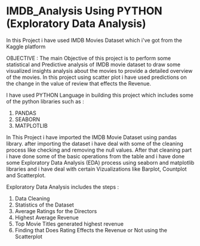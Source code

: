 # IMDB_Analysis Using PYTHON (Exploratory Data Analysis)

In this Project i have used IMDB Movies Dataset which i've got from the Kaggle platform                                                                               

OBJECTIVE : The main Objective of this project is to perform some statistical and Predictive analysis of IMDB movie dataset to draw some visualized insights analysis about the movies to provide a detailed overview of the movies. In this project using scatter plot i have used predictions on the change in the value of review that effects the Revenue.
               
I have used PYTHON Language in building this project which includes some of the python libraries such as :
1. PANDAS
2. SEABORN
3. MATPLOTLIB

In This Project i have imported the IMDB Movie Dataset using pandas library. after importing the dataset i have deal with some of the cleaning process like checking and removing the null values. After that cleaning part i have done some of the basic operations from the table and i have done some Exploratory Data Analysis (EDA) process using seaborn and matplotlib libraries and i have deal with certain Vizualizations like Barplot, Countplot and Scatterplot.

Exploratory Data Analysis includes the steps : 
1. Data Cleaning
2. Statistics of the Dataset
3. Average Ratings for the Directors
4. Highest Average Revenue
5. Top Movie Titles generated highest revenue
6. Finding that Does Rating Effects the Revenue or Not using the Scatterplot


